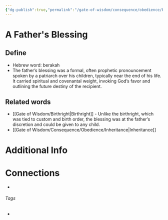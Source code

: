 ```yaml
---
{"dg-publish":true,"permalink":"/gate-of-wisdom/consequence/obedience/blessing/","tags":["#GateWisdom","#ConcequenceObedience"]}
---
```


# A Father's Blessing
## Define
- Hebrew word: berakah
- The father’s blessing was a formal, often prophetic pronouncement spoken by a patriarch over his children, typically near the end of his life. It carried spiritual and covenantal weight, invoking God’s favor and outlining the future destiny of the recipient. 

## Related words
- [[Gate of Wisdom/Birthright\|Birthright]] - Unlike the birthright, which was tied to custom and birth order, the blessing was at the father’s discretion and could be given to any child.
- [[Gate of Wisdom/Consequence/Obedience/Inheritance\|Inheritance]]

# Additional Info


# Connections


- 

###### Tags
- 